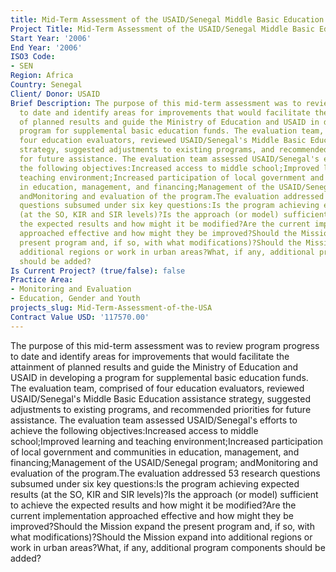 ```yaml
---
title: Mid-Term Assessment of the USAID/Senegal Middle Basic Education Program
Project Title: Mid-Term Assessment of the USAID/Senegal Middle Basic Education Program
Start Year: '2006'
End Year: '2006'
ISO3 Code:
- SEN
Region: Africa
Country: Senegal
Client/ Donor: USAID
Brief Description: The purpose of this mid-term assessment was to review program progress
  to date and identify areas for improvements that would facilitate the attainment
  of planned results and guide the Ministry of Education and USAID in developing a
  program for supplemental basic education funds. The evaluation team, comprised of
  four education evaluators, reviewed USAID/Senegal's Middle Basic Education assistance
  strategy, suggested adjustments to existing programs, and recommended priorities
  for future assistance. The evaluation team assessed USAID/Senegal's efforts to achieve
  the following objectives:Increased access to middle school;Improved learning and
  teaching environment;Increased participation of local government and communities
  in education, management, and financing;Management of the USAID/Senegal program;
  andMonitoring and evaluation of the program.The evaluation addressed 53 research
  questions subsumed under six key questions:Is the program achieving expected results
  (at the SO, KIR and SIR levels)?Is the approach (or model) sufficient to achieve
  the expected results and how might it be modified?Are the current implementation
  approached effective and how might they be improved?Should the Mission expand the
  present program and, if so, with what modifications)?Should the Mission expand into
  additional regions or work in urban areas?What, if any, additional program components
  should be added?
Is Current Project? (true/false): false
Practice Area:
- Monitoring and Evaluation
- Education, Gender and Youth
projects_slug: Mid-Term-Assessment-of-the-USA
Contract Value USD: '117570.00'
---
```


The purpose of this mid-term assessment was to review program progress to date and identify areas for improvements that would facilitate the attainment of planned results and guide the Ministry of Education and USAID in developing a program for supplemental basic education funds. The evaluation team, comprised of four education evaluators, reviewed USAID/Senegal's Middle Basic Education assistance strategy, suggested adjustments to existing programs, and recommended priorities for future assistance. The evaluation team assessed USAID/Senegal's efforts to achieve the following objectives:Increased access to middle school;Improved learning and teaching environment;Increased participation of local government and communities in education, management, and financing;Management of the USAID/Senegal program; andMonitoring and evaluation of the program.The evaluation addressed 53 research questions subsumed under six key questions:Is the program achieving expected results (at the SO, KIR and SIR levels)?Is the approach (or model) sufficient to achieve the expected results and how might it be modified?Are the current implementation approached effective and how might they be improved?Should the Mission expand the present program and, if so, with what modifications)?Should the Mission expand into additional regions or work in urban areas?What, if any, additional program components should be added?